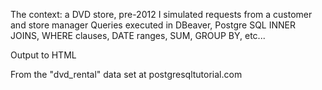 The context: a DVD store, pre-2012
I simulated requests from a customer and store manager
Queries executed in DBeaver, Postgre SQL
INNER JOINS, WHERE clauses, DATE ranges, SUM, GROUP BY, etc...

Output to HTML

From the "dvd_rental" data set at postgresqltutorial.com
